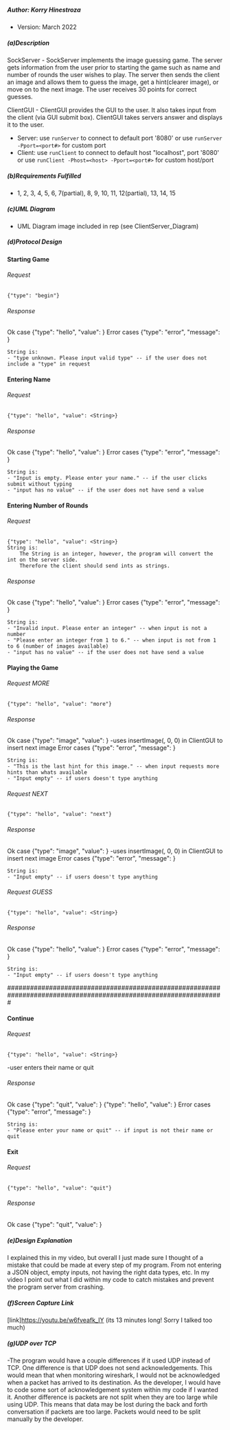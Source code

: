 ##### Author: Korry Hinestroza
* Version: March 2022


##### (a)Description
SockServer - SockServer implements the image guessing game. The server gets information from the user 
prior to starting the game such as name and number of rounds the user wishes to play. The server then sends 
the client an image and allows them to guess the image, get a hint(clearer image), or move on to the next image.
The user receives 30 points for correct guesses.

ClientGUI - ClientGUI provides the GUI to the user. It also takes input from the client (via GUI submit box). 
ClientGUI takes servers answer and displays it to the user.
* Server: use `runServer` to connect to default port '8080' or use `runServer -Pport=<port#>` for custom port
* Client: use `runClient` to connect to default host "localhost", port '8080' or use `runClient -Phost=<host> -Pport=<port#>` for custom host/port

##### (b)Requirements Fulfilled
- 1, 2, 3, 4, 5, 6, 7(partial), 8, 9, 10, 11, 12(partial), 13, 14, 15  

##### (c)UML Diagram
- UML Diagram image included in rep (see ClientServer_Diagram) 

##### (d)Protocol Design

#### Starting Game
###### Request
    {"type": "begin"}

###### Response
Ok case
{"type": "hello", "value": <String>}
Error cases
{"type": "error", "message": <String>}

    String is:
    - "type unknown. Please input valid type" -- if the user does not include a "type" in request


#### Entering Name
###### Request
    {"type": "hello", "value": <String>}

###### Response
Ok case
{"type": "hello", "value": <String>}
Error cases
{"type": "error", "message": <String>}

    String is:
    - "Input is empty. Please enter your name." -- if the user clicks submit without typing
    - "input has no value" -- if the user does not have send a value


#### Entering Number of Rounds
###### Request
    {"type": "hello", "value": <String>}
    String is:
        The String is an integer, however, the program will convert the int on the server side. 
        Therefore the client should send ints as strings.

###### Response
Ok case
{"type": "hello", "value": <String>}
Error cases
{"type": "error", "message": <String>}

    String is:
    - "Invalid input. Please enter an integer" -- when input is not a number
    - "Please enter an integer from 1 to 6." -- when input is not from 1 to 6 (number of images available)
    - "input has no value" -- if the user does not have send a value

#### Playing the Game ###########################################################################################
###### Request MORE
    {"type": "hello", "value": "more"}

###### Response
Ok case
{"type": "image", "value": <String>}
-uses insertImage(<String>, 0, 0) in ClientGUI to insert next image
Error cases
{"type": "error", "message": <String>}

    String is:
    - "This is the last hint for this image." -- when input requests more hints than whats available
    - "Input empty" -- if users doesn't type anything

###### Request NEXT
    {"type": "hello", "value": "next"}

###### Response
Ok case
{"type": "image", "value": <String>}
-uses insertImage(<String>, 0, 0) in ClientGUI to insert next image
Error cases
{"type": "error", "message": <String>}

    String is:
    - "Input empty" -- if users doesn't type anything

###### Request GUESS
    {"type": "hello", "value": <String>}

###### Response
Ok case
{"type": "hello", "value": <String>}
Error cases
{"type": "error", "message": <String>}

    String is:
    - "Input empty" -- if users doesn't type anything

#################################################################################################################

#### Continue
###### Request
    {"type": "hello", "value": <String>}
-user enters their name or quit
###### Response
Ok case
{"type": "quit", "value": <String>}
{"type": "hello", "value": <String>}
Error cases
{"type": "error", "message": <String>}

    String is:
    - "Please enter your name or quit" -- if input is not their name or quit

#### Exit
###### Request
    {"type": "hello", "value": "quit"}

###### Response
Ok case
{"type": "quit", "value": <String>}


##### (e)Design Explanation
I explained this in my video, but overall I just made sure I thought of a mistake that could be made
at every step of my program. From not entering a JSON object, empty inputs, not having the right data types, 
etc. In my video I point out what I did within my code to catch mistakes and prevent the program server from crashing.

##### (f)Screen Capture Link
[link]https://youtu.be/w6fveafk_IY      (its 13 minutes long! Sorry I talked too much)

##### (g)UDP over TCP
-The program would have a couple differences if it used UDP instead of TCP. One difference is that UDP
does not send acknowledgements. This would mean that when monitoring wireshark, I would not be acknowledged
when a packet has arrived to its destination. As the developer, I would have to code some sort of acknowledgement system 
within my code  if I wanted it. Another difference is packets are not split when they are too large while using UDP. 
This means that data may be lost during the back and forth conversation if packets are too large. 
Packets would need to be split manually by the developer. 


